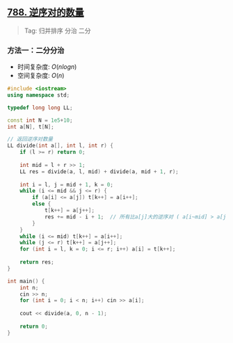 ## [788. 逆序对的数量](https://www.acwing.com/problem/content/790/)

> Tag: 归并排序 分治 二分

### 方法一：二分分治
* 时间复杂度: ${O(nlogn)}$
* 空间复杂度: ${O(n)}$
```c++
#include <iostream>
using namespace std;

typedef long long LL;

const int N = 1e5+10;
int a[N], t[N];

// 返回逆序对数量
LL divide(int a[], int l, int r) {
    if (l >= r) return 0;
    
    int mid = l + r >> 1;
    LL res = divide(a, l, mid) + divide(a, mid + 1, r);
    
    int i = l, j = mid + 1, k = 0;
    while (i <= mid && j <= r) {
        if (a[i] <= a[j]) t[k++] = a[i++];
        else {
            t[k++] = a[j++];
            res += mid - i + 1;  // 所有比a[j]大的逆序对 ( a[i~mid] > a[j] )
        }
    }
    while (i <= mid) t[k++] = a[i++];
    while (j <= r) t[k++] = a[j++];
    for (int i = l, k = 0; i <= r; i++) a[i] = t[k++];
    
    return res;
}

int main() {
    int n;
    cin >> n;
    for (int i = 0; i < n; i++) cin >> a[i];
    
    cout << divide(a, 0, n - 1);
    
    return 0;
}
```